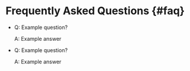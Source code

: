 Frequently Asked Questions {#faq}
==========================

-   Q: Example question?

    A: Example answer


-   Q: Example question?

    A: Example answer

